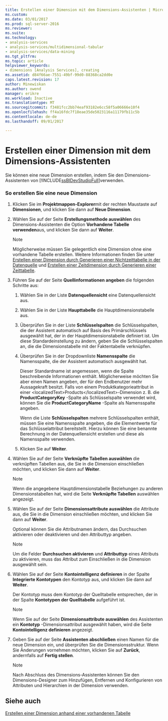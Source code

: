 ```yaml
---
title: Erstellen einer Dimension mit dem Dimensions-Assistenten | Microsoft Docs
ms.custom: 
ms.date: 03/01/2017
ms.prod: sql-server-2016
ms.reviewer: 
ms.suite: 
ms.technology:
- analysis-services
- analysis-services/multidimensional-tabular
- analysis-services/data-mining
ms.tgt_pltfrm: 
ms.topic: article
helpviewer_keywords:
- dimensions [Analysis Services], creating
ms.assetid: d84f66ae-7551-49bf-99d0-88368ca2dd0e
caps.latest.revision: 17
author: Minewiskan
ms.author: owend
manager: erikre
ms.workload: Inactive
ms.translationtype: MT
ms.sourcegitcommit: f3481fcc2bb74eaf93182e6cc58f5a06666e10f4
ms.openlocfilehash: ff4a16fdc7f18eae35de5023116a11179fb11c5b
ms.contentlocale: de-de
ms.lasthandoff: 09/01/2017

---
```

# <a name="create-a-dimension-using-the-dimension-wizard"></a>Erstellen einer Dimension mit dem Dimensions-Assistenten
  Sie können eine neue Dimension erstellen, indem Sie den Dimensions-Assistenten von [!INCLUDE[ssBIDevStudioFull](../../includes/ssbidevstudiofull-md.md)]verwenden.  
  
### <a name="to-create-a-new-dimension"></a>So erstellen Sie eine neue Dimension  
  
1.  Klicken Sie im **Projektmappen-Explorer**mit der rechten Maustaste auf **Dimensionen**, und klicken Sie dann auf **Neue Dimension**.  
  
2.  Wählen Sie auf der Seite **Erstellungsmethode auswählen** des Dimensions-Assistenten die Option **Vorhandene Tabelle verwenden**aus, und klicken Sie dann auf **Weiter**.  
  
    > [!NOTE]  
    >  Möglicherweise müssen Sie gelegentlich eine Dimension ohne eine vorhandene Tabelle erstellen. Weitere Informationen finden Sie unter [Erstellen einer Dimension durch Generieren einer Nichtzeittabelle in der Datenquelle](../../analysis-services/multidimensional-models/create-a-dimension-by-generating-a-non-time-table-in-the-data-source.md) und [Erstellen einer Zeitdimension durch Generieren einer Zeittabelle](../../analysis-services/multidimensional-models/create-a-time-dimension-by-generating-a-time-table.md).  
  
3.  Führen Sie auf der Seite **Quellinformationen angeben** die folgenden Schritte aus:  
  
    1.  Wählen Sie in der Liste **Datenquellensicht** eine Datenquellensicht aus.  
  
    2.  Wählen Sie in der Liste **Haupttabelle** die Hauptdimensionstabelle aus.  
  
    3.  Überprüfen Sie in der Liste **Schlüsselspalten** die Schlüsselspalten, die der Assistent automatisch auf Basis des Primärschlüssels ausgewählt hat, der in der Hauptdimensionstabelle definiert ist. Um diese Standardeinstellung zu ändern, geben Sie die Schlüsselspalten an, die die Dimensionstabelle mit der Faktentabelle verknüpfen.  
  
    4.  Überprüfen Sie in der Dropdownliste **Namensspalte** die Namensspalte, die der Assistent automatisch ausgewählt hat.  
  
         Dieser Standardname ist angemessen, wenn die Spalte beschreibende Informationen enthält. Möglicherweise möchten Sie aber einen Namen angeben, der für den Endbenutzer mehr Aussagekraft besitzt. Falls von einem Produktkategorieattribut in einer &lt;localizedText&gt;Products&lt;/localizedText&gt;-Dimension z. B. die **ProductCategoryKey** -Spalte als Schlüsselspalte verwendet wird, können Sie die **ProductCategoryName** -Spalte als Namensspalte angeben.  
  
         Wenn die Liste **Schlüsselspalten** mehrere Schlüsselspalten enthält, müssen Sie eine Namensspalte angeben, die die Elementwerte für das Schlüsselattribut bereitstellt. Hierzu können Sie eine benannte Berechnung in der Datenquellensicht erstellen und diese als Namensspalte verwenden.  
  
    5.  Klicken Sie auf **Weiter**.  
  
4.  Wählen Sie auf der Seite **Verknüpfte Tabellen auswählen** die verknüpften Tabellen aus, die Sie in die Dimension einschließen möchten, und klicken Sie dann auf **Weiter**.  
  
    > [!NOTE]  
    >  Wenn die angegebene Hauptdimensionstabelle Beziehungen zu anderen Dimensionstabellen hat, wird die Seite **Verknüpfte Tabellen** auswählen angezeigt.  
  
5.  Wählen Sie auf der Seite **Dimensionsattribute auswählen** die Attribute aus, die Sie in die Dimension einschließen möchten, und klicken Sie dann auf **Weiter**.  
  
     Optional können Sie die Attributnamen ändern, das Durchsuchen aktivieren oder deaktivieren und den Attributtyp angeben.  
  
    > [!NOTE]  
    >  Um die Felder **Durchsuchen aktivieren** und **Attributtyp** eines Attributs zu aktivieren, muss das Attribut zum Einschließen in die Dimension ausgewählt sein.  
  
6.  Wählen Sie auf der Seite **Kontointelligenz definieren** in der Spalte **Integrierte Kontotypen** den Kontotyp aus, und klicken Sie dann auf **Weiter**.  
  
     Der Kontotyp muss dem Kontotyp der Quelltabelle entsprechen, der in der Spalte **Kontotypen der Quelltabelle** aufgeführt ist.  
  
    > [!NOTE]  
    >  Wenn Sie auf der Seite **Dimensionsattribute auswählen** des Assistenten ein **Kontotyp** -Dimensionsattribut ausgewählt haben, wird die Seite **Kontointelligenz definieren** angezeigt.  
  
7.  Geben Sie auf der Seite **Assistenten abschließen** einen Namen für die neue Dimension ein, und überprüfen Sie die Dimensionsstruktur. Wenn Sie Änderungen vornehmen möchten, klicken Sie auf **Zurück**, andernfalls auf **Fertig stellen**.  
  
    > [!NOTE]  
    >  Nach Abschluss des Dimensions-Assistenten können Sie den Dimensions-Designer zum Hinzufügen, Entfernen und Konfigurieren von Attributen und Hierarchien in der Dimension verwenden.  
  
## <a name="see-also"></a>Siehe auch  
 [Erstellen einer Dimension anhand einer vorhandenen Tabelle](../../analysis-services/multidimensional-models/create-a-dimension-by-using-an-existing-table.md)  
  
  

